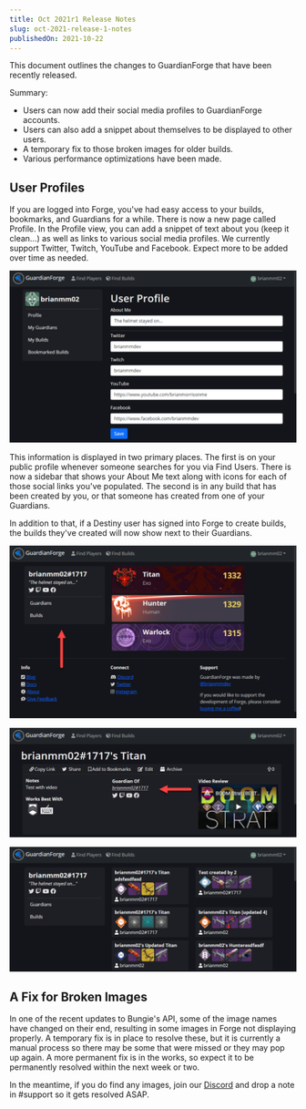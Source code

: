 ```yaml
---
title: Oct 2021r1 Release Notes
slug: oct-2021-release-1-notes
publishedOn: 2021-10-22
---
```


This document outlines the changes to GuardianForge that have been recently released.

Summary:

- Users can now add their social media profiles to GuardianForge accounts.
- Users can also add a snippet about themselves to be displayed to other users.
- A temporary fix to those broken images for older builds.
- Various performance optimizations have been made.

## User Profiles

If you are logged into Forge, you've had easy access to your builds, bookmarks, and Guardians for a while. There is now a new page called Profile. In the Profile view, you can add a snippet of text about you (keep it clean...) as well as links to various social media profiles. We currently support Twitter, Twitch, YouTube and Facebook. Expect more to be added over time as needed.

![../images/Snag_30e7450b.png](../images/Snag_30e7450b.png)

This information is displayed in two primary places. The first is on your public profile whenever someone searches for you via Find Users. There is now a sidebar that shows your About Me text along with icons for each of those social links you've populated. The second is in any build that has been created by you, or that someone has created from one of your Guardians.

In addition to that, if a Destiny user has signed into Forge to create builds, the builds they've created will now show next to their Guardians.

![../images/Snag_30e8bc3a.png](../images/Snag_30e8bc3a.png)

![../images/Snag_30e91806.png](../images/Snag_30e91806.png)

![../images/Snag_30ed9eb7.png](../images/Snag_30ed9eb7.png)

## A Fix for Broken Images

In one of the recent updates to Bungie's API, some of the image names have changed on their end, resulting in some images in Forge not displaying properly. A temporary fix is in place to resolve these, but it is currently a manual process so there may be some that were missed or they may pop up again. A more permanent fix is in the works, so expect it to be permanently resolved within the next week or two.

In the meantime, if you do find any images, join our [Discord](https://discord.gg/tctVKqXG6g) and drop a note in #support so it gets resolved ASAP.

